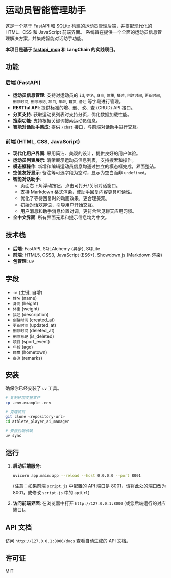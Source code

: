 # 运动员智能管理助手

这是一个基于 FastAPI 和 SQLite 构建的运动员管理后端，并搭配现代化的 HTML、CSS 和 JavaScript 前端界面。
系统旨在提供一个全面的运动员信息管理解决方案，并集成智能对话助手功能。

**本项目是基于 [fastapi_mcp](https://github.com/tadata-org/fastapi_mcp) 和 LangChain 的实践项目。**

## 功能

### 后端 (FastAPI)

- **运动员信息管理**: 支持对运动员的 `id`, `姓名`, `身高`, `体重`, `描述`, `创建时间`, `更新时间`, `删除时间`, `删除标记`, `项目`, `年龄`, `籍贯`, `备注` 等字段进行管理。
- **RESTful API**: 提供标准的增、删、改、查 (CRUD) API 接口。
- **分页支持**: 获取运动员列表时支持分页，优化数据加载性能。
- **搜索功能**: 支持根据关键词搜索运动员信息。
- **智能对话助手集成**: 提供 `/chat` 接口，与前端对话助手进行交互。

### 前端 (HTML, CSS, JavaScript)

- **现代化用户界面**: 采用简洁、美观的设计，提供良好的用户体验。
- **运动员列表展示**: 清晰展示运动员信息列表，支持搜索和操作。
- **模态框操作**: 新增和编辑运动员信息均通过独立的模态框完成，界面整洁。
- **空值友好显示**: 备注等可选字段为空时，显示为空白而非 `undefined`。
- **智能对话助手**: 
    - 页面右下角浮动按钮，点击可打开/关闭对话窗口。
    - 支持 Markdown 格式渲染，使助手回复内容更具可读性。
    - 优化了等待回复时的动画效果，更合理美观。
    - 初始对话欢迎语，引导用户开始交互。
    - 用户消息和助手消息位置对调，更符合常见聊天应用习惯。
- **全中文界面**: 所有界面元素和提示信息均为中文。

## 技术栈

- **后端**: FastAPI, SQLAlchemy (异步), SQLite
- **前端**: HTML5, CSS3, JavaScript (ES6+), Showdown.js (Markdown 渲染)
- **包管理**: uv

## 字段

- `id` (主键, 自增)
- `姓名` (name)
- `身高` (height)
- `体重` (weight)
- `描述` (description)
- `创建时间` (created_at)
- `更新时间` (updated_at)
- `删除时间` (deleted_at)
- `删除标记` (is_deleted)
- `项目` (sport_event)
- `年龄` (age)
- `籍贯` (hometown)
- `备注` (remarks)

## 安装

确保你已经安装了 `uv` 工具。

```bash
# 复制环境变量文件
cp .env.example .env

# 克隆项目
git clone <repository-url>
cd athlete_player_ai_manager

# 安装后端依赖
uv sync
```

## 运行

1.  **启动后端服务**:
    ```bash
    uvicorn app.main:app --reload --host 0.0.0.0 --port 8001
    ```
    (注意：如果前端 `script.js` 中配置的 API 端口是 8001，请将此处的端口改为 8001，或修改 `script.js` 中的 `apiUrl`)

2.  **访问前端界面**:
    在浏览器中打开 `http://127.0.0.1:8000` (或您后端运行的对应端口)。

## API 文档

访问 `http://127.0.0.1:8000/docs` 查看自动生成的 API 文档。

## 许可证

MIT
